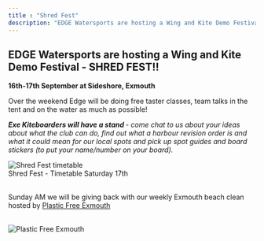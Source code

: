 ```yaml
---
title : "Shred Fest"
description: "EDGE Watersports are hosting a Wing and Kite Demo Festival<br><strong>16th-17th September at Sideshore, Exmouth </strong>"
---
```


## EDGE Watersports are hosting a Wing and Kite Demo Festival - SHRED FEST!!

<strong>16th-17th September at Sideshore, Exmouth</strong>

Over the weekend Edge will be doing free taster classes, team talks in the tent and on the water as much as possible!  

<em><strong>Exe Kiteboarders will have a stand </strong> - come chat to us about your ideas about what the club can do, find out what a harbour revision order is and what it could mean for our local spots and pick up spot guides and board stickers (to put your name/number on your board).</em>

<div class="image-container text-center">
    <img src="/images/shred-fest.jpg" alt="Shred Fest timetable">
    <div class="caption">
    Shred Fest - Timetable Saturday 17th
    </div>
</div>

<br>

Sunday AM we will be giving back with our weekly Exmouth beach clean hosted by [Plastic Free Exmouth](https://www.facebook.com/plasticfreeexmouthuk/)

<br>

<div class="image-container text-center">
    <img src="/images/plastic-free-exmouth-beach-clean.jpg" alt="Plastic Free Exmouth">    
</div>